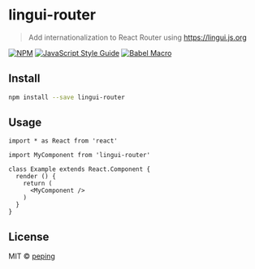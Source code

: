 # lingui-router

> Add internationalization to React Router using https://lingui.js.org

[![NPM](https://img.shields.io/npm/v/lingui-router.svg)](https://www.npmjs.com/package/lingui-router) [![JavaScript Style Guide](https://img.shields.io/badge/code_style-standard-brightgreen.svg)](https://standardjs.com) [![Babel Macro](https://img.shields.io/badge/babel--macro-%F0%9F%8E%A3-f5da55.svg?style=flat-square)](https://github.com/kentcdodds/babel-plugin-macros)

## Install

```bash
npm install --save lingui-router
```

## Usage

```tsx
import * as React from 'react'

import MyComponent from 'lingui-router'

class Example extends React.Component {
  render () {
    return (
      <MyComponent />
    )
  }
}
```

## License

MIT © [peping](https://github.com/peping)
